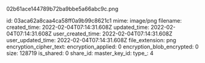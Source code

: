 02b61ace144789b72ba9bbe5a66abc9c.png

id: 03aca62a8caa4ca58ff0a9b99c8621c1
mime: image/png
filename: 
created_time: 2022-02-04T07:14:31.608Z
updated_time: 2022-02-04T07:14:31.608Z
user_created_time: 2022-02-04T07:14:31.608Z
user_updated_time: 2022-02-04T07:14:31.608Z
file_extension: png
encryption_cipher_text: 
encryption_applied: 0
encryption_blob_encrypted: 0
size: 128719
is_shared: 0
share_id: 
master_key_id: 
type_: 4